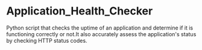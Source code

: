 # Application_Health_Checker
Python script that checks the uptime of an application and determine if it is functioning correctly or not.It also accurately assess the application's status by checking HTTP status codes.
